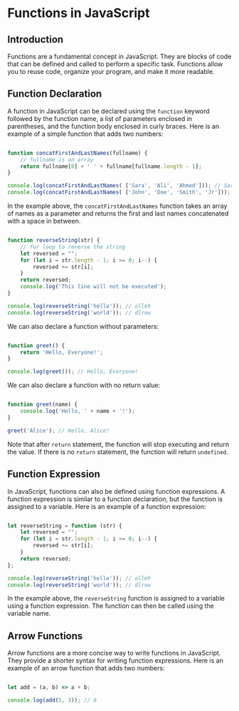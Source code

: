 # Functions in JavaScript

## Introduction

Functions are a fundamental concept in JavaScript. They are blocks of code that can be defined and called to perform a specific task. Functions allow you to reuse code, organize your program, and make it more readable.

## Function Declaration

A function in JavaScript can be declared using the `function` keyword followed by the function name, a list of parameters enclosed in parentheses, and the function body enclosed in curly braces. Here is an example of a simple function that adds two numbers:

```javascript

function concatFirstAndLastNames(fullname) {
    // fullname is an array 
    return fullname[0] + ' ' + fullname[fullname.length - 1];
}

console.log(concatFirstAndLastNames( ['Sara', 'Ali', 'Ahmed'])); // Sara Ahmed
console.log(concatFirstAndLastNames( ['John', 'Doe', 'Smith', 'Jr'])); // John Jr
```

In the example above, the `concatFirstAndLastNames` function takes an array of names as a parameter and returns the first and last names concatenated with a space in between.

```javascript

function reverseString(str) {
    // for loop to reverse the string
    let reversed = "";
    for (let i = str.length - 1; i >= 0; i--) {
        reversed += str[i];
    }
    return reversed;
    console.log('This line will not be executed');
}

console.log(reverseString('hello')); // olleh
console.log(reverseString('world')); // dlrow

```

We can also declare a function without parameters:

```javascript

function greet() {
    return 'Hello, Everyone!';
}

console.log(greet()); // Hello, Everyone!

```

We can also declare a function with no return value:

```javascript

function greet(name) {
    console.log('Hello, ' + name + '!');
}

greet('Alice'); // Hello, Alice!

```

Note that after `return` statement, the function will stop executing and return the value. If there is no `return` statement, the function will return `undefined`.

## Function Expression

In JavaScript, functions can also be defined using function expressions. A function expression is similar to a function declaration, but the function is assigned to a variable. Here is an example of a function expression:

```javascript

let reverseString = function (str) {
    let reversed = "";
    for (let i = str.length - 1; i >= 0; i--) {
        reversed += str[i];
    }
    return reversed;
};

console.log(reverseString('hello')); // olleh
console.log(reverseString('world')); // dlrow

```

In the example above, the `reverseString` function is assigned to a variable using a function expression. The function can then be called using the variable name.

## Arrow Functions

Arrow functions are a more concise way to write functions in JavaScript. They provide a shorter syntax for writing function expressions. Here is an example of an arrow function that adds two numbers:

```javascript

let add = (a, b) => a + b;

console.log(add(5, 3)); // 8

```
